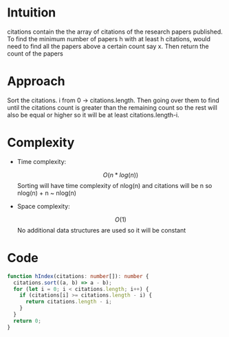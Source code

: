 # Intuition

<!-- Describe your first thoughts on how to solve this problem. -->

citations contain the the array of citations of the research papers published. To find the minimum number of papers h with at least h citations, would need to find all the papers above a certain count say x. Then return the count of the papers

# Approach

<!-- Describe your approach to solving the problem. -->

Sort the citations.
i from 0 -> citations.length. Then going over them to find until the citations count is greater than the remaining count so the rest will also be equal or higher so it will be at least citations.length-i.

# Complexity

- Time complexity:
  <!-- Add your time complexity here, e.g. $$O(n)$$ -->

  $$O(n*log(n))$$
  Sorting will have time complexity of nlog(n) and citations will be n so
  nlog(n) + n ~ nlog(n)

- Space complexity:
  <!-- Add your space complexity here, e.g. $$O(n)$$ -->
  $$O(1)$$
  No additional data structures are used so it will be constant

# Code

```typescript []
function hIndex(citations: number[]): number {
  citations.sort((a, b) => a - b);
  for (let i = 0; i < citations.length; i++) {
    if (citations[i] >= citations.length - i) {
      return citations.length - i;
    }
  }
  return 0;
}
```
